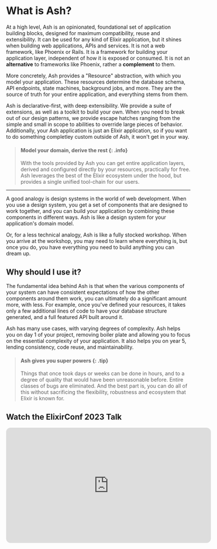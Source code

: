 # What is Ash?

At a high level, Ash is an opinionated, foundational set of application building blocks, designed for maximum compatibility, reuse and extensibility. It can be used for any kind of Elixir application, but it shines when building web applications, APIs and services. It is not a web framework, like Phoenix or Rails. It is a framework for building your application layer, independent of how it is exposed or consumed. It is not an **alternative** to frameworks like Phoenix, rather a **complement** to them.

More concretely, Ash provides a "Resource" abstraction, with which you model your application. These resources determine the database schema, API endpoints, state machines, background jobs, and more. They are the source of truth for your entire application, and everything stems from them.

Ash is declarative-first, with deep extensibility. We provide a suite of extensions, as well as a toolkit to build your own. When you need to break out of our design patterns, we provide escape hatches ranging from the simple and small in scope to abilities to override large pieces of behavior. Additionally, your Ash application is just an Elixir application, so if you want to do something completley custom outside of Ash, it won't get in your way.

> #### Model your domain, derive the rest {: .info}
> With the tools provided by Ash you can get entire application layers, derived and configured directly by your resources, practically for free.
> Ash leverages the best of the Elixir ecosystem under the hood, but provides a single unified tool-chain for our users.

---

A good analogy is design systems in the world of web development. When you use a design system, you get a set of components that are designed to work together, and you can build your application by combining these components in different ways. Ash is like a design system for your application's domain model.

Or, for a less technical analogy, Ash is like a fully stocked workshop. When you arrive at the workshop, you may need to learn where everything is, but once you do, you have everything you need to build anything you can dream up.

## Why should I use it?

The fundamental idea behind Ash is that when the various components of your system can have consistent expectations of how the other components around them work, you can ultimately do a significant amount more, with less. For example, once you've defined your resources, it takes only a few additional lines of code to have your database structure generated, and a full featured API built around it.

Ash has many use cases, with varying degrees of complexity. Ash helps you on day 1 of your project, removing boiler plate and allowing you to focus on the essential complexity of your application. It also helps you on year 5, lending consistency, code reuse, and maintainability.

> #### Ash gives you super powers {: .tip}
> Things that once took days or weeks can be done in hours, and to a degree of quality that would have been unreasonable before. Entire classes of bugs are eliminated. And the best part is, you can do all of this without sacrificing the flexibility, robustness and ecosystem that Elixir is known for.

## Watch the ElixirConf 2023 Talk

<iframe width="560" height="315" style="aspect-ratio: 16 / 9; border-radius: 0.75rem;" src="https://www.youtube.com/embed/c4iou77kOFc?si=gxPdzGng5cQTrr7P" title="YouTube video player" frameborder="0" allow="accelerometer; autoplay; clipboard-write; encrypted-media; gyroscope; picture-in-picture; web-share" allowfullscreen />
